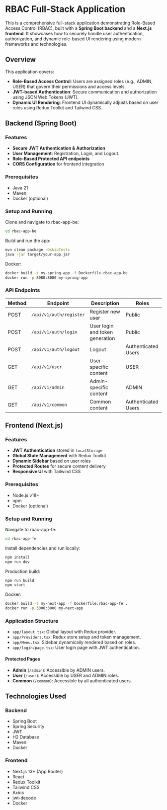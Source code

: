 # RBAC Full-Stack Application

This is a comprehensive full-stack application demonstrating Role-Based Access Control (RBAC), built with a **Spring Boot backend** and a **Next.js frontend**. It showcases how to securely handle user authentication, authorization, and dynamic role-based UI rendering using modern frameworks and technologies.

## Overview

This application covers:

- **Role-Based Access Control**: Users are assigned roles (e.g., ADMIN, USER) that govern their permissions and access levels.
- **JWT-based Authentication**: Secure communication and authorization using JSON Web Tokens (JWT).
- **Dynamic UI Rendering**: Frontend UI dynamically adjusts based on user roles using Redux Toolkit and Tailwind CSS.

## Backend (Spring Boot)

### Features

- **Secure JWT Authentication & Authorization**
- **User Management**: Registration, Login, and Logout.
- **Role-Based Protected API endpoints**
- **CORS Configuration** for frontend integration

### Prerequisites

- Java 21
- Maven
- Docker (optional)

### Setup and Running

Clone and navigate to rbac-app-be:

```bash
cd rbac-app-be
```

Build and run the app:

```bash
mvn clean package -DskipTests
java -jar target/your-app.jar
```

Docker:

```bash
docker build -t my-spring-app -f Dockerfile.rbac-app-be .
docker run -p 8080:8080 my-spring-app
```

### API Endpoints

| Method | Endpoint                | Description                     | Roles               |
| ------ | ----------------------- | ------------------------------- | ------------------- |
| POST   | `/api/v1/auth/register` | Register new user               | Public              |
| POST   | `/api/v1/auth/login`    | User login and token generation | Public              |
| POST   | `/api/v1/auth/logout`   | Logout                          | Authenticated Users |
| GET    | `/api/v1/user`          | User-specific content           | USER                |
| GET    | `/api/v1/admin`         | Admin-specific content          | ADMIN               |
| GET    | `/api/v1/common`        | Common content                  | Authenticated Users |

## Frontend (Next.js)

### Features

- **JWT Authentication** stored in `localStorage`
- **Global State Management** with Redux Toolkit
- **Dynamic Sidebar** based on user roles
- **Protected Routes** for secure content delivery
- **Responsive UI** with Tailwind CSS

### Prerequisites

- Node.js v18+
- npm
- Docker (optional)

### Setup and Running

Navigate to rbac-app-fe:

```bash
cd rbac-app-fe
```

Install dependencies and run locally:

```bash
npm install
npm run dev
```

Production build:

```bash
npm run build
npm start
```

Docker:

```bash
docker build -t my-next-app -f Dockerfile.rbac-app-fe .
docker run -p 3000:3000 my-next-app
```

### Application Structure

- `app/layout.tsx`: Global layout with Redux provider.
- `app/Providers.tsx`: Redux store setup and token management.
- `app/Menu.tsx`: Sidebar dynamically rendered based on roles.
- `app/login/page.tsx`: User login page with JWT authentication.

#### Protected Pages

- **Admin** (`/admin`): Accessible by ADMIN users.
- **User** (`/user`): Accessible by USER and ADMIN roles.
- **Common** (`/common`): Accessible by all authenticated users.

## Technologies Used

### Backend

- Spring Boot
- Spring Security
- JWT
- H2 Database
- Maven
- Docker

### Frontend

- Next.js 13+ (App Router)
- React
- Redux Toolkit
- Tailwind CSS
- Axios
- jwt-decode
- Docker
